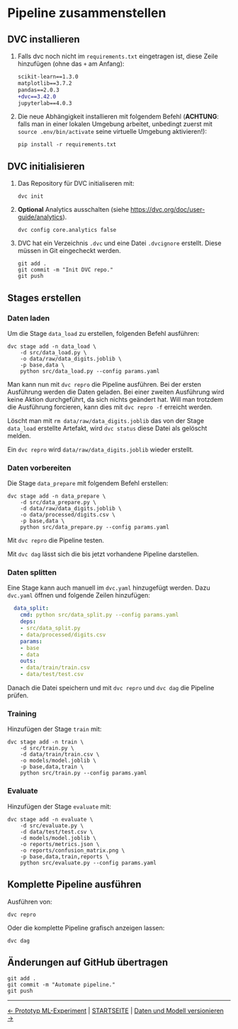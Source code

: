 # Pipeline zusammenstellen

## DVC installieren

1. Falls dvc noch nicht im `requirements.txt` eingetragen ist, diese Zeile hinzufügen (ohne das `+` am Anfang):
    ```diff
    scikit-learn==1.3.0
    matplotlib==3.7.2
    pandas==2.0.3
    +dvc==3.42.0
    jupyterlab==4.0.3
    ```
1. Die neue Abhängigkeit installieren mit folgendem Befehl 
(**ACHTUNG**: falls man in einer lokalen Umgebung arbeitet, unbedingt zuerst mit `source .env/bin/activate` seine virtuelle Umgebung aktivieren!):
    ```shell
    pip install -r requirements.txt
    ``````

## DVC initialisieren

1. Das Repository für DVC initialiseren mit:
    ```shell
    dvc init
    ```
1. **Optional** Analytics ausschalten (siehe https://dvc.org/doc/user-guide/analytics).
    ```shell
    dvc config core.analytics false
    ```
1. DVC hat ein Verzeichnis `.dvc` und eine Datei `.dvcignore` erstellt. Diese müssen in Git eingecheckt werden.
    ```shell
    git add .
    git commit -m "Init DVC repo."
    git push
    ```

## Stages erstellen

### Daten laden

Um die Stage `data_load` zu erstellen, folgenden Befehl ausführen:

```shell
dvc stage add -n data_load \
    -d src/data_load.py \
    -o data/raw/data_digits.joblib \
    -p base,data \
    python src/data_load.py --config params.yaml
```

Man kann nun mit `dvc repro` die Pipeline ausführen. Bei der ersten Ausführung werden die Daten geladen. Bei einer zweiten Ausführung wird keine Aktion durchgeführt, da sich nichts geändert hat. Will man trotzdem die Ausführung forcieren, kann dies mit `dvc repro -f` erreicht werden.

Löscht man mit `rm data/raw/data_digits.joblib` das von der Stage `data_load` erstellte Artefakt, wird `dvc status` diese Datei als gelöscht melden.

Ein `dvc repro` wird `data/raw/data_digits.joblib` wieder erstellt.

### Daten vorbereiten

Die Stage `data_prepare` mit folgendem Befehl erstellen:

```shell
dvc stage add -n data_prepare \
    -d src/data_prepare.py \
    -d data/raw/data_digits.joblib \
    -o data/processed/digits.csv \
    -p base,data \
    python src/data_prepare.py --config params.yaml
```

Mit `dvc repro` die Pipeline testen.

Mit `dvc dag` lässt sich die bis jetzt vorhandene Pipeline darstellen.

### Daten splitten

Eine Stage kann auch manuell im `dvc.yaml` hinzugefügt werden. Dazu `dvc.yaml` öffnen und folgende Zeilen hinzufügen:

```yaml
  data_split:
    cmd: python src/data_split.py --config params.yaml
    deps:    
    - src/data_split.py
    - data/processed/digits.csv
    params:
    - base
    - data
    outs:
    - data/train/train.csv
    - data/test/test.csv
```

Danach die Datei speichern und mit `dvc repro` und `dvc dag` die Pipeline prüfen.

### Training

Hinzufügen der Stage `train` mit:

```shell
dvc stage add -n train \
    -d src/train.py \
    -d data/train/train.csv \
    -o models/model.joblib \
    -p base,data,train \
    python src/train.py --config params.yaml
```

### Evaluate

Hinzufügen der Stage `evaluate` mit:

```shell
dvc stage add -n evaluate \
    -d src/evaluate.py \
    -d data/test/test.csv \
    -d models/model.joblib \
    -o reports/metrics.json \
    -o reports/confusion_matrix.png \
    -p base,data,train,reports \
    python src/evaluate.py --config params.yaml
```

## Komplette Pipeline ausführen

Ausführen von:

```shell
dvc repro
```

Oder die komplette Pipeline grafisch anzeigen lassen:

```shell
dvc dag
```

## Änderungen auf GitHub übertragen

```shell
git add .
git commit -m "Automate pipeline."
git push
```

---

[← Prototyp ML-Experiment](010_lab_initial_prototype.md) | [STARTSEITE](../README.md) |
[Daten und Modell versionieren →](030_lab_data_versioning.md)
